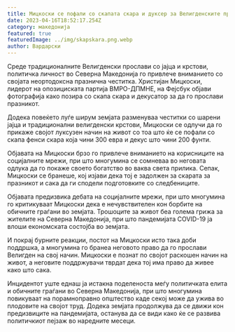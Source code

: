 ```yaml
---
title: Мицкоски се пофали со скапата скара и дуксер за Велигденските прослави
date: 2023-04-16T18:52:17.254Z
category: македонија
featured: true
featuredImage: ../img/skapskara.png.webp
author: Вардарски
---
```


Среде традиционалните Велигденски прослави со јајца и крстови, политичка личност во Северна Македонија го привлече вниманието со својата неортодоксна празнична честитка. Христијан Мицкоски, лидерот на опозициската партија ВМРО-ДПМНЕ, на Фејсбук објави фотографија како позира со скапа скара и декусатор за да го прослави празникот.

Додека повеќето луѓе ширум земјата разменуваа честитки со шарени јајца и традиционални велигденски крстови, Мицкоски се одлучи да го прикаже својот луксузен начин на живот со тоа што ќе се пофали со скапа фенси скара која чини 300 евра и декус што чини 200 фунти.

Објавата на Мицкоски брзо го привлече вниманието на корисниците на социјалните мрежи, при што многумина се сомневаа во неговата одлука да го покаже своето богатство во ваква света прилика. Сепак, Мицкоски се бранеше, кој изјави дека тој е задолжен за скарата за празникот и сака да ги сподели подготовките со следбениците.

Објавата предизвика дебата на социјалните мрежи, при што многумина го критикуваат Мицкоски дека е нечувствителен кон борбите на обичните граѓани во земјата. Трошоците за живот беа голема грижа за жителите на Северна Македонија, при што пандемијата COVID-19 ја влоши економската состојба во земјата.

И покрај бурните реакции, постот на Мицкоски исто така доби поддршка, а многумина го бранеа неговото право да го прослави Велигден на свој начин. Мицкоски е познат по својот раскошен начин на живот, а неговите поддржувачи тврдат дека тој има право да живее како што сака.

Инцидентот уште еднаш ја истакна поделеноста меѓу политичката елита и обичните граѓани во Северна Македонија, при што многумина повикуваат на порамноправно општество каде секој може да ужива во плодовите на својот труд. Додека земјата продолжува да се движи кон предизвиците на пандемијата, останува да се види како ќе се развива политичкиот пејзаж во наредните месеци.
